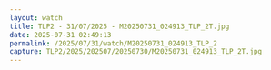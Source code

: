 ```yaml
---
layout: watch
title: TLP2 - 31/07/2025 - M20250731_024913_TLP_2T.jpg
date: 2025-07-31 02:49:13
permalink: /2025/07/31/watch/M20250731_024913_TLP_2
capture: TLP2/2025/202507/20250730/M20250731_024913_TLP_2T.jpg
---
```

